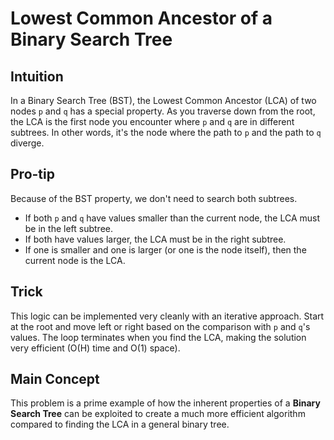 # Lowest Common Ancestor of a Binary Search Tree

## Intuition

In a Binary Search Tree (BST), the Lowest Common Ancestor (LCA) of two nodes `p` and `q` has a special property. As you traverse down from the root, the LCA is the first node you encounter where `p` and `q` are in different subtrees. In other words, it's the node where the path to `p` and the path to `q` diverge.

## Pro-tip

Because of the BST property, we don't need to search both subtrees. 
- If both `p` and `q` have values smaller than the current node, the LCA must be in the left subtree.
- If both have values larger, the LCA must be in the right subtree.
- If one is smaller and one is larger (or one is the node itself), then the current node is the LCA.

## Trick

This logic can be implemented very cleanly with an iterative approach. Start at the root and move left or right based on the comparison with `p` and `q`'s values. The loop terminates when you find the LCA, making the solution very efficient (O(H) time and O(1) space).

## Main Concept

This problem is a prime example of how the inherent properties of a **Binary Search Tree** can be exploited to create a much more efficient algorithm compared to finding the LCA in a general binary tree.
